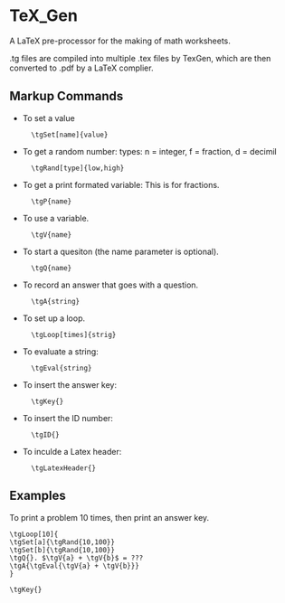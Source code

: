 TeX_Gen
=======

A LaTeX pre-processor for the making of math worksheets.

.tg files are compiled into multiple .tex files
by TexGen, which are then converted to .pdf by a LaTeX 
complier.


Markup Commands
---------------

* To set a value

		\tgSet[name]{value}

* To get a random number:
  types: n = integer, f = fraction, d = decimil

		\tgRand[type]{low,high}

* To get a print formated variable:
  This is for fractions.

		\tgP{name}

* To use a variable.

		\tgV{name}

* To start a quesiton (the name parameter is optional).

		\tgQ{name} 

* To record an answer that goes with a question.

		\tgA{string}

* To set up a loop.

		\tgLoop[times]{strig}

* To evaluate a string:

		\tgEval{string}

* To insert the answer key:

		\tgKey{}

* To insert the ID number:

		\tgID{}

* To inculde a Latex header:

        \tgLatexHeader{}

Examples
--------

To print a problem 10 times, then print an answer key.

	\tgLoop[10]{
	\tgSet[a]{\tgRand{10,100}}
	\tgSet[b]{\tgRand{10,100}}
	\tgQ{}. $\tgV{a} + \tgV{b}$ = ???
	\tgA{\tgEval{\tgV{a} + \tgV{b}}}
	}

	\tgKey{}
